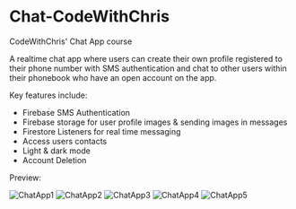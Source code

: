 # Chat-CodeWithChris

CodeWithChris' Chat App course

A realtime chat app where users can create their own profile registered to their phone number with SMS authentication and chat to other users within their phonebook who have an open account on the app.

Key features include:
- Firebase SMS Authentication
- Firebase storage for user profile images & sending images in messages
- Firestore Listeners for real time messaging
- Access users contacts
- Light & dark mode
- Account Deletion

Preview:


![ChatApp1](https://user-images.githubusercontent.com/89655771/191062490-23e26a37-ddbd-4bfa-81f5-8d3986f37ceb.png)
![ChatApp2](https://user-images.githubusercontent.com/89655771/191062496-9d0ef1f3-f682-4fd2-9abd-c3c036ffd0a0.png)
![ChatApp3](https://user-images.githubusercontent.com/89655771/191062498-572a4750-2b05-4ac1-bb09-7134389113c3.png)
![ChatApp4](https://user-images.githubusercontent.com/89655771/191062500-319e2475-7b63-47c2-8ddf-4463e292e0c1.png)
![ChatApp5](https://user-images.githubusercontent.com/89655771/191062501-be11dc2b-de7a-4be5-ad3e-06ffeabf2ad4.png)
